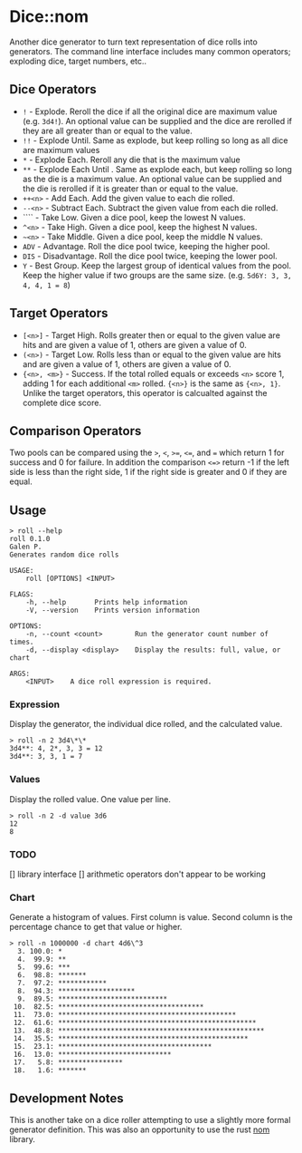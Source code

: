 # Dice::nom

Another dice generator to turn text representation of dice rolls into generators. The command line interface includes many common operators; exploding dice, target numbers, etc..

## Dice Operators

* `!` - Explode. Reroll the dice if all the original dice are maximum value (e.g. `3d4!`). An optional value can be supplied and the dice are rerolled if they are all greater than or equal to the value.
* `!!` - Explode Until. Same as explode, but keep rolling so long as all dice are maximum values
* `*` - Explode Each. Reroll any die that is the maximum value 
* `**` - Explode Each Until . Same as explode each, but keep rolling so long as the die is a maximum value. An optional value can be supplied and the die is rerolled if it is greater than or equal to the value.
* `++<n>` - Add Each. Add the given value to each die rolled.
* `--<n>` - Subtract Each. Subtract the given value from each die rolled.
* ```<n>` - Take Low. Given a dice pool, keep the lowest N values.
* `^<n>` - Take High. Given a dice pool, keep the highest N values. 
* `~<n>` - Take Middle. Given a dice pool, keep the middle N values.
* `ADV` - Advantage. Roll the dice pool twice, keeping the higher pool.
* `DIS` - Disadvantage. Roll the dice pool twice, keeping the lower pool.
* `Y` - Best Group. Keep the largest group of identical values from the pool. Keep the higher value if two groups are the same size. (e.g. `5d6Y: 3, 3, 4, 4, 1 = 8`)

## Target Operators

* `[<n>]` - Target High. Rolls greater then or equal to the given value are hits and are given a value of 1, others are given a value of 0.
* `(<n>)` - Target Low. Rolls less than or equal to the given value are hits and are given a value of 1, others are given a value of 0.
* `{<n>, <m>}` - Success. If the total rolled equals or exceeds `<n>` score 1, adding 1 for each additional `<m>` rolled. `{<n>}` is the same as `{<n>, 1}`.  Unlike the target operators, this operator is calcualted against the complete dice score.

## Comparison Operators

Two pools can be compared using the `>`, `<`, `>=`, `<=`, and `=` which return 1 for success and 0 for failure. In addition the comparison `<=>` return -1 if the left side is less than the right side, 1 if the right side is greater and 0 if they are equal. 

## Usage

```
> roll --help
roll 0.1.0
Galen P.
Generates random dice rolls

USAGE:
    roll [OPTIONS] <INPUT>

FLAGS:
    -h, --help       Prints help information
    -V, --version    Prints version information

OPTIONS:
    -n, --count <count>        Run the generator count number of times.
    -d, --display <display>    Display the results: full, value, or chart

ARGS:
    <INPUT>    A dice roll expression is required.
```

### Expression

Display the generator, the individual dice rolled, and the calculated value. 

```
> roll -n 2 3d4\*\*
3d4**: 4, 2*, 3, 3 = 12
3d4**: 3, 3, 1 = 7
```

### Values

Display the rolled value. One value per line.

```
> roll -n 2 -d value 3d6
12
8
```

### TODO

[] library interface
[] arithmetic operators don't appear to be working

### Chart

Generate a histogram of values. First column is value. Second column is the percentage chance to get that value or higher. 

```
> roll -n 1000000 -d chart 4d6\^3
  3. 100.0: *
  4.  99.9: **
  5.  99.6: ***
  6.  98.8: *******
  7.  97.2: ************
  8.  94.3: *******************
  9.  89.5: ***************************
 10.  82.5: ************************************
 11.  73.0: ********************************************
 12.  61.6: *************************************************
 13.  48.8: ***************************************************
 14.  35.5: ***********************************************
 15.  23.1: **************************************
 16.  13.0: ****************************
 17.   5.8: ****************
 18.   1.6: *******
```

## Development Notes

This is another take on a dice roller attempting to use a slightly more formal generator definition. This was also an opportunity to use the rust [nom](https://docs.rs/nom/6.0.1/nom/) library. 


